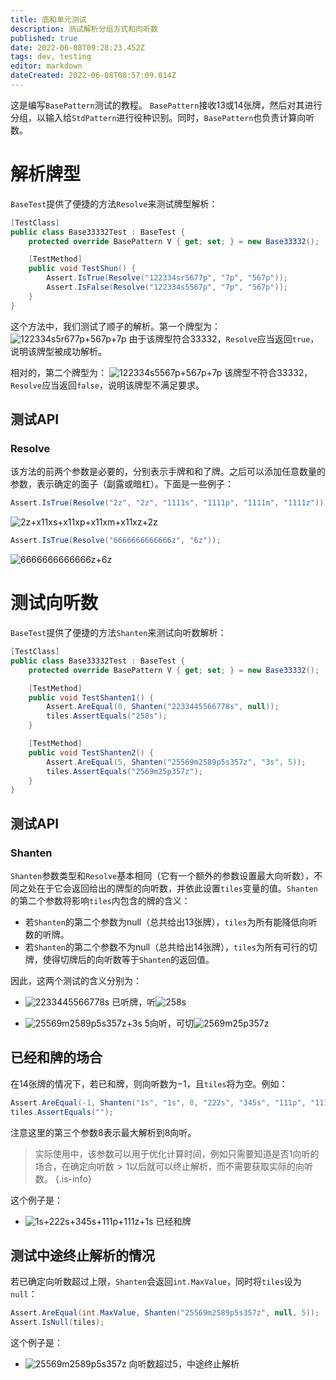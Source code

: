 ```yaml
---
title: 底和单元测试
description: 测试解析分组方式和向听数
published: true
date: 2022-06-08T09:28:23.452Z
tags: dev, testing
editor: markdown
dateCreated: 2022-06-08T08:57:09.014Z
---
```


这是编写`BasePattern`测试的教程。
`BasePattern`接收13或14张牌，然后对其进行分组，以输入给`StdPattern`进行役种识别。同时，`BasePattern`也负责计算向听数。

# 解析牌型

`BaseTest`提供了便捷的方法`Resolve`来测试牌型解析：
```cs
[TestClass]
public class Base33332Test : BaseTest {
    protected override BasePattern V { get; set; } = new Base33332();

    [TestMethod]
    public void TestShun() {
        Assert.IsTrue(Resolve("122334sr5677p", "7p", "567p"));
        Assert.IsFalse(Resolve("122334s5567p", "7p", "567p"));
    }
}
```
这个方法中，我们测试了顺子的解析。第一个牌型为：
![122334s5r677p+567p+7p](https://mj.ero.fyi/122334sr5677p+567p+7p)
由于该牌型符合33332，`Resolve`应当返回`true`，说明该牌型被成功解析。

相对的，第二个牌型为：
![122334s5567p+567p+7p](https://mj.ero.fyi/122334s5567p+567p+7p)
该牌型不符合33332，`Resolve`应当返回`false`，说明该牌型不满足要求。

## 测试API

### Resolve

该方法的前两个参数是必要的，分别表示手牌和和了牌。之后可以添加任意数量的参数，表示确定的面子（副露或暗杠）。下面是一些例子：
```cs
Assert.IsTrue(Resolve("2z", "2z", "1111s", "1111p", "1111m", "1111z"));
```
![2z+x11xs+x11xp+x11xm+x11xz+2z](https://mj.ero.fyi/2z+x11xs+x11xp+x11xm+x11xz+2z)

```cs
Assert.IsTrue(Resolve("6666666666666z", "6z"));
```
![6666666666666z+6z](https://mj.ero.fyi/6666666666666z+6z)

# 测试向听数

`BaseTest`提供了便捷的方法`Shanten`来测试向听数解析：
```cs
[TestClass]
public class Base33332Test : BaseTest {
    protected override BasePattern V { get; set; } = new Base33332();

    [TestMethod]
    public void TestShanten1() {
        Assert.AreEqual(0, Shanten("2233445566778s", null));
        tiles.AssertEquals("258s");
    }

    [TestMethod]
    public void TestShanten2() {
        Assert.AreEqual(5, Shanten("25569m2589p5s357z", "3s", 5));
        tiles.AssertEquals("2569m25p357z");
    }
}
```

## 测试API

### Shanten

`Shanten`参数类型和`Resolve`基本相同（它有一个额外的参数设置最大向听数），不同之处在于它会返回给出的牌型的向听数，并依此设置`tiles`变量的值。`Shanten`的第二个参数将影响`tiles`内包含的牌的含义：
- 若`Shanten`的第二个参数为null（总共给出13张牌），`tiles`为所有能降低向听数的听牌。
- 若`Shanten`的第二个参数不为null（总共给出14张牌），`tiles`为所有可行的切牌，使得切牌后的向听数等于`Shanten`的返回值。

因此，这两个测试的含义分别为：
- ![2233445566778s](https://mj.ero.fyi/2233445566778s)
已听牌，听![258s](https://mj.ero.fyi/258s)

- ![25569m2589p5s357z+3s](https://mj.ero.fyi/25569m2589p5s357z+3s)
5向听，可切![2569m25p357z](https://mj.ero.fyi/2569m25p357z)

## 已经和牌的场合

在14张牌的情况下，若已和牌，则向听数为$-1$，且`tiles`将为空。例如：
```cs
Assert.AreEqual(-1, Shanten("1s", "1s", 8, "222s", "345s", "111p", "111z"));
tiles.AssertEquals("");
```
注意这里的第三个参数8表示最大解析到8向听。
> 实际使用中，该参数可以用于优化计算时间，例如只需要知道是否1向听的场合，在确定向听数$>1$以后就可以终止解析，而不需要获取实际的向听数。
{.is-info}

这个例子是：

- ![1s+222s+345s+111p+111z+1s](https://mj.ero.fyi/1s+222s+345s+111p+111z+1s)
已经和牌

## 测试中途终止解析的情况

若已确定向听数超过上限，`Shanten`会返回`int.MaxValue`，同时将`tiles`设为`null`：
```cs
Assert.AreEqual(int.MaxValue, Shanten("25569m2589p5s357z", null, 5));
Assert.IsNull(tiles);
```
这个例子是：

- ![25569m2589p5s357z](https://mj.ero.fyi/25569m2589p5s357z)
向听数超过5，中途终止解析